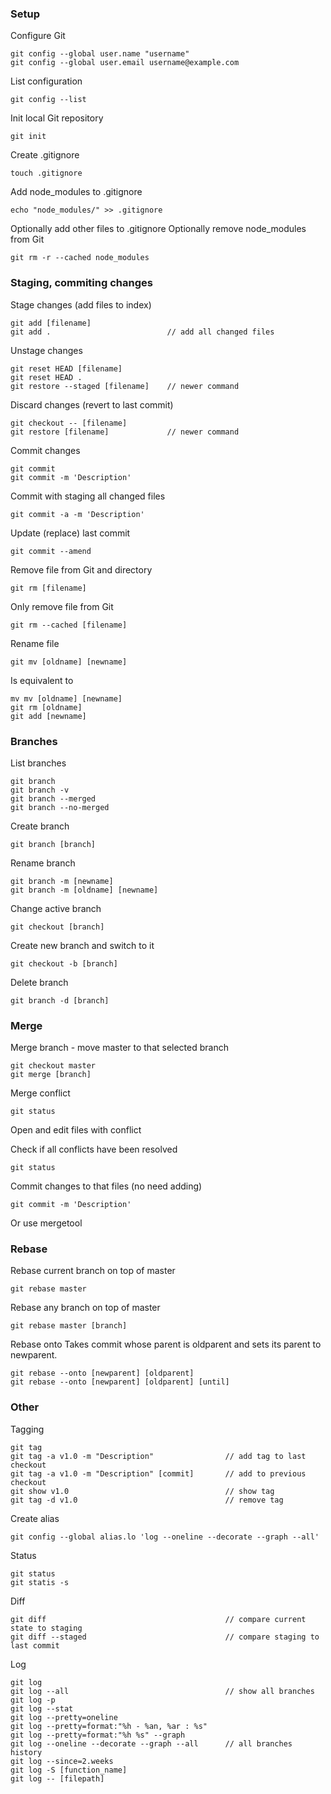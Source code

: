 ### Setup

Configure Git

```
git config --global user.name "username"
git config --global user.email username@example.com
```

List configuration

```
git config --list
```

Init local Git repository

```
git init
```

Create .gitignore

```
touch .gitignore
```

Add node_modules to .gitignore

```
echo "node_modules/" >> .gitignore
```

Optionally add other files to .gitignore
Optionally remove node_modules from Git

```
git rm -r --cached node_modules
```

### Staging, commiting changes

Stage changes (add files to index)

```
git add [filename]
git add .                          // add all changed files
```

Unstage changes

```
git reset HEAD [filename]
git reset HEAD .
git restore --staged [filename]    // newer command
```

Discard changes (revert to last commit)

```
git checkout -- [filename]
git restore [filename]             // newer command
```

Commit changes

```
git commit
git commit -m 'Description'
```

Commit with staging all changed files

```
git commit -a -m 'Description'
```

Update (replace) last commit

```
git commit --amend
```

Remove file from Git and directory

```
git rm [filename]
```

Only remove file from Git

```
git rm --cached [filename]
```

Rename file

```
git mv [oldname] [newname]
```

Is equivalent to

```
mv mv [oldname] [newname]
git rm [oldname]
git add [newname]
```

### Branches

List branches

```
git branch
git branch -v
git branch --merged
git branch --no-merged
```

Create branch

```
git branch [branch]
```

Rename branch

```
git branch -m [newname]
git branch -m [oldname] [newname]
```

Change active branch

```
git checkout [branch]
```

Create new branch and switch to it

```
git checkout -b [branch]
```

Delete branch

```
git branch -d [branch]
```

### Merge

Merge branch - move master to that selected branch

```
git checkout master
git merge [branch]
```

Merge conflict

```
git status
```

Open and edit files with conflict

Check if all conflicts have been resolved

```
git status
```

Commit changes to that files (no need adding)

```
git commit -m 'Description'
```

Or use mergetool

### Rebase

Rebase current branch on top of master

```
git rebase master
```

Rebase any branch on top of master

```
git rebase master [branch]
```

Rebase onto
Takes commit whose parent is oldparent and sets its parent to newparent.

```
git rebase --onto [newparent] [oldparent]
git rebase --onto [newparent] [oldparent] [until]
```

### Other

Tagging

```
git tag
git tag -a v1.0 -m "Description"                // add tag to last checkout
git tag -a v1.0 -m "Description" [commit]       // add to previous checkout
git show v1.0                                   // show tag
git tag -d v1.0                                 // remove tag
```

Create alias

```
git config --global alias.lo 'log --oneline --decorate --graph --all'
```

Status

```
git status
git statis -s
```

Diff

```
git diff                                        // compare current state to staging
git diff --staged                               // compare staging to last commit
```

Log

```
git log
git log --all                                   // show all branches
git log -p
git log --stat
git log --pretty=oneline
git log --pretty=format:"%h - %an, %ar : %s"
git log --pretty=format:"%h %s" --graph
git log --oneline --decorate --graph --all      // all branches history
git log --since=2.weeks
git log -S [function_name]
git log -- [filepath]
```
